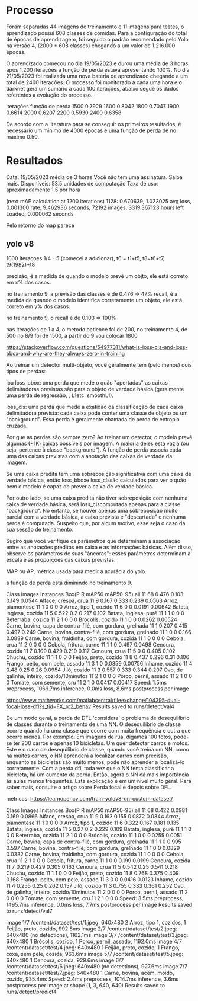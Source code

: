 # Processo

Foram separadas 44 imagens de treinamento e 11 imagens para testes, o aprendizado possui 608 classes de comidas. Para a  configuração do total de épocas de aprendizagem, foi seguido o padrão recomendado pelo Yolo na versão 4, (2000 * 608 classes) chegando a um valor de 1.216.000 épocas.


O aprendizado começou no dia 19/05/2023 e durou uma média de 3 horas, após 1.200 iterações a função de perda estava apresentando 100%. No dia 21/05/2023 foi realizada uma nova bateria de aprendizado chegando a um total de 2400 iterações. O processo foi monitorado a cada uma hora e o darknet gera um sumário a cada 100 iterações, abaixo segue os dados referentes a evolução do processo.

iterações   função de perda
1500            0.7929
1600            0.8042
1800            0.7047
1900            0.6614
2000            0.6207
2200            0.5930
2400            0.6358

De acordo com a literatura para se conseguir os primeiros resultados, é necessário um mínimo de 4000 épocas e uma função de perda de no máximo 0.50.


# Resultados  


Data: 19/05/2023
média de 3 horas 
Você não tem uma assinatura. Saiba mais.
Disponíveis: 53.5 unidades de computação
Taxa de uso: aproximadamente 1.5 por hora


(next mAP calculation at 1200 iterations) 
 1128: 0.670639, 1.023025 avg loss, 0.001300 rate, 9.462936 seconds, 72192 images, 3319.367123 hours left
Loaded: 0.000062 seconds

Pelo retorno do map parece 

yolo v8
-------------

1000 iteracoes 1/4 - 5 (comecei a adicionar), t6 = t1+t5, t8=t6+t7, t9(1982)+t8

precisão,  é a medida de quando o modelo prevê um objto, ele estã correto em x% dos casos.

no treinamento 9, a previsão das classes é de 0.476 => 47% 
recall, é a medida de quando o modelo identifica corretamente um objeto, ele está correto em y% dos casos.

no treinamento 9, o recall é de 0.103 => 100%

nas iterações de 1 a 4, o metodo patience foi de 200, no treinamento 4, de 500 no 8/9 foi de 1500,  a partir do 9 vou colocar 1800

https://stackoverflow.com/questions/54977311/what-is-loss-cls-and-loss-bbox-and-why-are-they-always-zero-in-training

Ao treinar um detector multi-objeto, você geralmente tem (pelo menos) dois tipos de perdas:

iou
loss_bbox: uma perda que mede o quão "apertadas" as caixas delimitadoras previstas são para o objeto de verdade básica (geralmente uma perda de regressão, , L1etc. smoothL1).

loss_cls: uma perda que mede a exatidão da classificação de cada caixa delimitadora prevista: cada caixa pode conter uma classe de objeto ou um "background". Essa perda é geralmente chamada de perda de entropia cruzada.

Por que as perdas são sempre zero?
Ao treinar um detector, o modelo prevê algumas (~1K) caixas possíveis por imagem. A maioria deles está vazia (ou seja, pertence à classe "background"). A função de perda associa cada uma das caixas previstas com a anotação das caixas de verdade da imagem.

Se uma caixa predita tem uma sobreposição significativa com uma caixa de verdade básica, então loss_bboxe loss_clssão calculados para ver o quão bem o modelo é capaz de prever a caixa de verdade básica.

Por outro lado, se uma caixa predita não tiver sobreposição com nenhuma caixa de verdade básica, será loss_clscomputada apenas para a classe "background".
No entanto, se houver apenas uma sobreposição muito parcial com a verdade básica, a caixa prevista é "descartada" e nenhuma perda é computada. Suspeito que, por algum motivo, esse seja o caso da sua sessão de treinamento.

Sugiro que você verifique os parâmetros que determinam a associação entre as anotações preditas em caixa e as informações básicas. Além disso, observe os parâmetros de suas "âncoras": esses parâmetros determinam a escala e as proporções das caixas previstas.


MAP ou AP, métrica usada para medir a acurácia do yolo.

a função de perda está diminindo no treinamento 9.


Class                         Images  Instances  Box(P          R      mAP50     mAP50-95)
                   all         11         68      0.476      0.103      0.149     0.0544
  Alface, crespa, crua         11          9      0.167      0.333      0.239     0.0563
     Arroz, piamontese         11          1          0          0          0          0
 Arroz, tipo 1, cozido         11          6          0          0     0.0191    0.00642
Batata, inglesa, cozida         11          5      0.522        0.2      0.217      0.102
 Batata, inglesa, purê         11          1          1          0          0          0
     Beterraba, cozida         11          2          1          0          0          0
      Brócolis, cozido         11          1          0          0     0.0262    0.00524
Carne, bovina, capa de contra-filé, com gordura, grelhada         11          1      0.207      0.415      0.497      0.249
Carne, bovina, contra-filé, com gordura, grelhado         11          1          0          0      0.166     0.0889
Carne, bovina, fraldinha, com gordura, cozida         11          1          0          0          0          0
          Cebola, crua         11          2          0          0          0          0
Cebola, fritura, carne         11          1          1          0      0.497     0.0498
       Cenoura, cozida         11          7      0.109      0.429      0.219      0.117
         Cenoura, crua         11          5          0          0      0.405      0.102
        Chuchu, cozido         11          1          1          0          0          0
 Feijão, preto, cozido         11          8      0.437      0.296       0.31      0.106
Frango, peito, com pele, assado         11          3          1          0     0.0359    0.00756
        Inhame, cozido         11          4       0.48       0.25       0.26     0.0954
          Jiló, cozido         11          3      0.557      0.333      0.344      0.207
Ovo, de galinha, inteiro, cozido/10minutos         11          2          1          0          0          0
 Porco, pernil, assado         11          2          1          0          0          0
Tomate, com semente, cru         11          2          1          0     0.0417    0.00417
Speed: 1.5ms preprocess, 1069.7ms inference, 0.0ms loss, 8.6ms postprocess per image

https://www.mathworks.com/matlabcentral/fileexchange/104395-dual-focal-loss-dfl?s_tid=FX_rc2_behav
Results saved to runs/detect/val4

De um modo geral, a perda de DFL 'considera' o problema de desequilíbrio de classes durante o treinamento de uma NN. O desequilíbrio de classe ocorre quando há uma classe que ocorre com muita frequência e outra que ocorre menos. Por exemplo: Em imagens de rua, digamos 100 fotos, pode-se ter 200 carros e apenas 10 bicicletas. Um quer detectar carros e motos. Este é o caso de desequilíbrio de classe, quando você treina um NN, como há muitos carros, o NN aprenderá a localizar carros com precisão, enquanto as bicicletas são muito menos, pode não aprender a localizá-lo corretamente. Com a perda dfl, toda vez que o NN tenta classificar a bicicleta, há um aumento da perda. Então, agora o NN dá mais importância às aulas menos frequentes. Esta explicação é em um nível muito geral. Para saber mais, consulte o artigo sobre Perda focal e depois sobre DFL.


metricas: https://learnopencv.com/train-yolov8-on-custom-dataset/


Class                         Images  Instances   Box(P          R      mAP50     mAP50-95)
                   all         11         68      0.422     0.0981      0.169     0.0866
  Alface, crespa, crua         11          9      0.163      0.155     0.0872     0.0344
     Arroz, piamontese         11          1          0          0          0          0
 Arroz, tipo 1, cozido         11          6      0.322      0.167      0.181      0.135
Batata, inglesa, cozida         11          5       0.27        0.2      0.229      0.109
 Batata, inglesa, purê         11          1          1          0          0          0
     Beterraba, cozida         11          2          1          0          0          0
      Brócolis, cozido         11          1          0          0     0.0255     0.0051
Carne, bovina, capa de contra-filé, com gordura, grelhada         11          1          1          0      0.995      0.597
Carne, bovina, contra-filé, com gordura, grelhado         11          1          0          0     0.0829     0.0332
Carne, bovina, fraldinha, com gordura, cozida         11          1          0          0          0          0
          Cebola, crua         11          2          1          0          0          0
Cebola, fritura, carne         11          1          0          0      0.199     0.0199
       Cenoura, cozida         11          7      0.219      0.429      0.305      0.163
         Cenoura, crua         11          5      0.542       0.25      0.541      0.218
        Chuchu, cozido         11          1          1          0          0          0
 Feijão, preto, cozido         11          8      0.768      0.375      0.409      0.168
Frango, peito, com pele, assado         11          3          0          0     0.0416     0.0123
        Inhame, cozido         11          4      0.255       0.25      0.262      0.157
          Jiló, cozido         11          3      0.755      0.333      0.361      0.252
Ovo, de galinha, inteiro, cozido/10minutos         11          2          0          0          0          0
 Porco, pernil, assado         11          2          0          0          0          0
Tomate, com semente, cru         11          2          1          0          0          0
Speed: 3.5ms preprocess, 1495.7ms inference, 0.0ms loss, 7.7ms postprocess per image
Results saved to runs/detect/val7


image 1/7 /content/dataset/test/1.jpeg: 640x480 2 Arroz, tipo 1, cozidos, 1 Feijão, preto, cozido, 992.8ms
image 2/7 /content/dataset/test/2.jpeg: 640x480 (no detections), 1162.1ms
image 3/7 /content/dataset/test/3.jpeg: 640x480 1 Brócolis, cozido, 1 Porco, pernil, assado, 1192.0ms
image 4/7 /content/dataset/test/4.jpeg: 640x480 1 Feijão, preto, cozido, 1 Frango, coxa, sem pele, cozida, 963.6ms
image 5/7 /content/dataset/test/5.jpeg: 640x480 1 Cenoura, cozida, 929.6ms
image 6/7 /content/dataset/test/6.jpeg: 640x480 (no detections), 927.6ms
image 7/7 /content/dataset/test/7.jpeg: 640x480 1 Carne, bovina, acém, moído, cozido, 935.4ms
Speed: 2.4ms preprocess, 1014.7ms inference, 3.6ms postprocess per image at shape (1, 3, 640, 640)
Results saved to runs/detect/predict4
